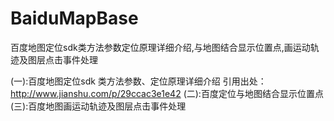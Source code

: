 # BaiduMapBase
百度地图定位sdk类方法参数定位原理详细介绍,与地图结合显示位置点,画运动轨迹及图层点击事件处理

(一):百度地图定位sdk 类方法参数、定位原理详细介绍  引用出处：http://www.jianshu.com/p/29ccac3e1e42
(二):百度定位与地图结合显示位置点
(三):百度地图画运动轨迹及图层点击事件处理

